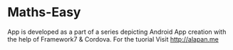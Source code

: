 # Maths-Easy
App is developed as a part of a series depicting Android App creation with the help of Framework7 &amp; Cordova.
For the tuorial Visit http://alapan.me
